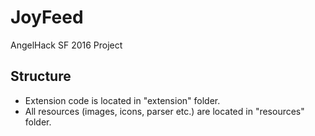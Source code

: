 # JoyFeed
AngelHack SF 2016 Project

## Structure
- Extension code is located in "extension" folder.
- All resources (images, icons, parser etc.) are located in "resources" folder.